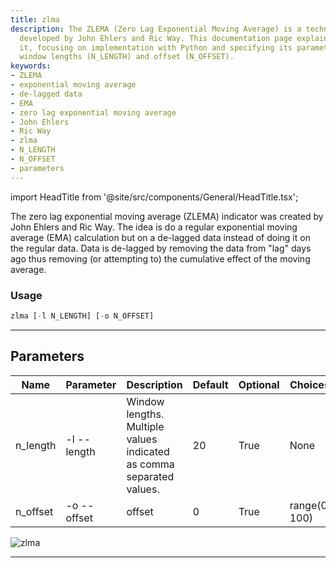 ```yaml
---
title: zlma
description: The ZLEMA (Zero Lag Exponential Moving Average) is a technical indicator
  developed by John Ehlers and Ric Way. This documentation page explains how to use
  it, focusing on implementation with Python and specifying its parameters including
  window lengths (N_LENGTH) and offset (N_OFFSET).
keywords:
- ZLEMA
- exponential moving average
- de-lagged data
- EMA
- zero lag exponential moving average
- John Ehlers
- Ric Way
- zlma
- N_LENGTH
- N_OFFSET
- parameters
---
```


import HeadTitle from '@site/src/components/General/HeadTitle.tsx';

<HeadTitle title="crypto /ta/zlma - Reference | OpenBB Terminal Docs" />

The zero lag exponential moving average (ZLEMA) indicator was created by John Ehlers and Ric Way. The idea is do a regular exponential moving average (EMA) calculation but on a de-lagged data instead of doing it on the regular data. Data is de-lagged by removing the data from "lag" days ago thus removing (or attempting to) the cumulative effect of the moving average.

### Usage

```python wordwrap
zlma [-l N_LENGTH] [-o N_OFFSET]
```

---

## Parameters

| Name | Parameter | Description | Default | Optional | Choices |
| ---- | --------- | ----------- | ------- | -------- | ------- |
| n_length | -l  --length | Window lengths. Multiple values indicated as comma separated values. | 20 | True | None |
| n_offset | -o  --offset | offset | 0 | True | range(0, 100) |

![zlma](https://user-images.githubusercontent.com/46355364/154312786-bc60268b-9da9-4fd9-bed6-fc95f5560075.png)

---
